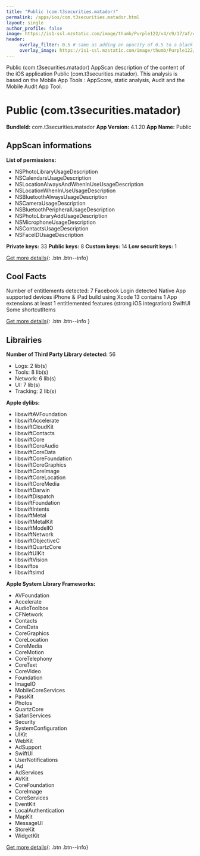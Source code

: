```yaml
---
title: "Public (com.t3securities.matador)"
permalink: /apps/ios/com.t3securities.matador.html
layout: single
author_profile: false
image: https://is1-ssl.mzstatic.com/image/thumb/Purple122/v4/c9/17/af/c917afe9-c413-ac2d-4332-770bc79b61b5/AppIcon-0-0-1x_U007emarketing-0-0-0-10-0-0-sRGB-0-0-0-GLES2_U002c0-512MB-85-220-0-0.png/512x512bb.jpg
header: 
     overlay_filter: 0.5 # same as adding an opacity of 0.5 to a black background
     overlay_image: https://is1-ssl.mzstatic.com/image/thumb/Purple122/v4/c9/17/af/c917afe9-c413-ac2d-4332-770bc79b61b5/AppIcon-0-0-1x_U007emarketing-0-0-0-10-0-0-sRGB-0-0-0-GLES2_U002c0-512MB-85-220-0-0.png/512x512bb.jpg
---
```

Public (com.t3securities.matador) AppScan description of the content of the iOS application Public (com.t3securities.matador). This analysis is based on the Mobile App Tools : AppScore, static analysis, Audit and the Mobile Audit App Tool.

# Public (com.t3securities.matador)

**BundleId:** com.t3securities.matador
**App Version:** 4.1.20
**App Name:** Public


## AppScan informations 

**List of permissions:** 
- NSPhotoLibraryUsageDescription
- NSCalendarsUsageDescription
- NSLocationAlwaysAndWhenInUseUsageDescription
- NSLocationWhenInUseUsageDescription
- NSBluetoothAlwaysUsageDescription
- NSCameraUsageDescription
- NSBluetoothPeripheralUsageDescription
- NSPhotoLibraryAddUsageDescription
- NSMicrophoneUsageDescription
- NSContactsUsageDescription
- NSFaceIDUsageDescription
  
  
**Private keys:** 33
**Public keys:** 8
**Custom keys:** 14
**Low securit keys:** 1
  
[Get more details](/pricing.html){: .btn .btn--info}

## Cool Facts

Number of entitlements detected: 7
Facebook Login detected
Native App
supported devices iPhone & iPad
build using Xcode 13
contains 1 App extensions
at least 1 entitlemented features (strong iOS integration)
SwiftUI
Some shortcutItems 
  
[Get more details](/pricing.html){: .btn .btn--info }

## Librairies 
**Number of Third Party Library detected:** 56
- Logs: 2 lib(s)
- Tools: 8 lib(s)
- Network: 6 lib(s)
- UI: 7 lib(s)
- Tracking: 2 lib(s)


**Apple dylibs:**
- libswiftAVFoundation
- libswiftAccelerate
- libswiftCloudKit
- libswiftContacts
- libswiftCore
- libswiftCoreAudio
- libswiftCoreData
- libswiftCoreFoundation
- libswiftCoreGraphics
- libswiftCoreImage
- libswiftCoreLocation
- libswiftCoreMedia
- libswiftDarwin
- libswiftDispatch
- libswiftFoundation
- libswiftIntents
- libswiftMetal
- libswiftMetalKit
- libswiftModelIO
- libswiftNetwork
- libswiftObjectiveC
- libswiftQuartzCore
- libswiftUIKit
- libswiftVision
- libswiftos
- libswiftsimd


**Apple System Library Frameworks:**
- AVFoundation
- Accelerate
- AudioToolbox
- CFNetwork
- Contacts
- CoreData
- CoreGraphics
- CoreLocation
- CoreMedia
- CoreMotion
- CoreTelephony
- CoreText
- CoreVideo
- Foundation
- ImageIO
- MobileCoreServices
- PassKit
- Photos
- QuartzCore
- SafariServices
- Security
- SystemConfiguration
- UIKit
- WebKit
- AdSupport
- SwiftUI
- UserNotifications
- iAd
- AdServices
- AVKit
- CoreFoundation
- CoreImage
- CoreServices
- EventKit
- LocalAuthentication
- MapKit
- MessageUI
- StoreKit
- WidgetKit


  
[Get more details](/pricing.html){: .btn .btn--info}

